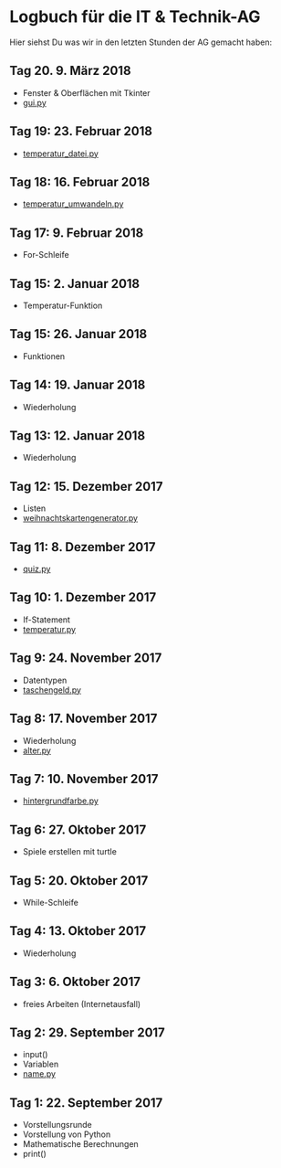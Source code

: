 # Logbuch für die IT & Technik-AG
Hier siehst Du was wir in den letzten Stunden der AG gemacht haben:

## Tag 20. 9. März 2018
- Fenster & Oberflächen mit Tkinter
- [gui.py](https://github.com/it-moerike/python/blob/master/gui.py)

## Tag 19: 23. Februar 2018
- [temperatur_datei.py](https://github.com/it-moerike/python/blob/master/temperatur_datei.py)

## Tag 18: 16. Februar 2018
- [temperatur_umwandeln.py](https://github.com/it-moerike/python/blob/master/temperatur_umwandeln.py)

## Tag 17: 9. Februar 2018
- For-Schleife

## Tag 15: 2. Januar 2018
- Temperatur-Funktion

## Tag 15: 26. Januar 2018
- Funktionen

## Tag 14: 19. Januar 2018
- Wiederholung

## Tag 13: 12. Januar 2018
- Wiederholung

## Tag 12: 15. Dezember 2017
- Listen
- [weihnachtskartengenerator.py](https://github.com/it-moerike/python/blob/master/weihnachtskartengenerator.py)

## Tag 11: 8. Dezember 2017
- [quiz.py](https://github.com/it-moerike/python/blob/master/quiz.py)

## Tag 10: 1. Dezember 2017
- If-Statement
- [temperatur.py](https://github.com/it-moerike/python/blob/master/temperatur.py)

## Tag 9: 24. November 2017
- Datentypen
- [taschengeld.py](https://github.com/it-moerike/python/blob/master/taschengeld.py)

## Tag 8: 17. November 2017
- Wiederholung
- [alter.py](https://github.com/it-moerike/python/blob/master/alter.py)

## Tag 7: 10. November 2017
- [hintergrundfarbe.py](https://github.com/it-moerike/python/blob/master/hintergrundfarbe.py)

## Tag 6: 27. Oktober 2017
- Spiele erstellen mit turtle

## Tag 5: 20. Oktober 2017
- While-Schleife

## Tag 4: 13. Oktober 2017
- Wiederholung

## Tag 3: 6. Oktober 2017
- freies Arbeiten (Internetausfall)

## Tag 2: 29. September 2017
- input()
- Variablen
- [name.py](https://github.com/it-moerike/python/blob/master/name.py)

## Tag 1: 22. September 2017
- Vorstellungsrunde
- Vorstellung von Python
- Mathematische Berechnungen
- print()
